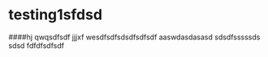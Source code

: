 # testing1sfdsd
####hj
qwqsdfsdf
jjjxf
wesdfsdfsdsdfsdfsdf
aaswdasdasasd
sdsdfsssssds
sdsd
fdfdfsdfsdf
